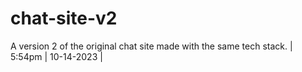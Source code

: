 # chat-site-v2

A version 2 of the original chat site made with the same tech stack. | 5:54pm | 10-14-2023 |